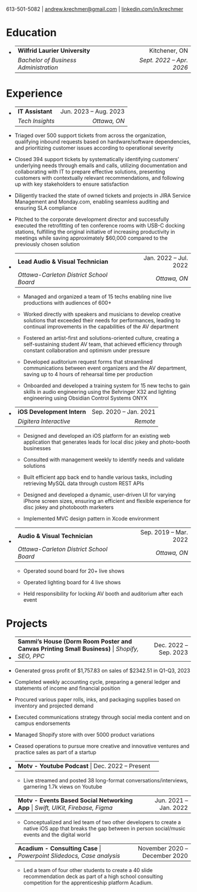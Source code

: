 <div class="center">
    
613-501-5082 | <u>andrew.krechmer@gmail.com</u> | <u>linkedin.com/in/krechmer</u>

</div>

# Education

-   |                                       |                          |
    |:--------------------------------------|-------------------------:|
    | **Wilfrid Laurier University**        |            Kitchener, ON |
    | *Bachelor of Business Administration* | *Sept. 2022 – Apr. 2026* |

# Experience

-   |                                                            |                     |
    |:-----------------------------------------------------------|--------------------:|
    | **IT Assistant**                                                | Jun. 2023 – Aug. 2023 |
    | *Tech Insights* |      *Ottawa, ON* |

- Triaged over 500 support tickets from across the organization, qualifying inbound requests based on hardware/software dependencies, and prioritizing customer issues according to operational severity
- Closed 394 support tickets by systematically identifying customers’ underlying needs through emails and calls, utilizing documentation and collaborating with IT to prepare effective solutions, presenting customers with contextually relevant recommendations, and following up with key stakeholders to ensure satisfaction
- Diligently tracked the state of owned tickets and projects in JIRA Service Management and Monday.com, enabling seamless auditing and ensuring SLA compliance
- Pitched to the corporate development director and successfully executed the retrofitting of ten conference rooms with USB-C docking stations, fulfilling the original initiative of increasing productivity in meetings while saving approximately $60,000 compared to the previously chosen solution

-   |                                         |                       |
    |:----------------------------------------|----------------------:|
    | **Lead Audio & Visual Technician**      | Jan. 2022 – Jul. 2022 |
    | *Ottawa-Carleton District School Board* |          *Ottawa, ON* |

    -    Managed and organized a team of 15 techs enabling nine live
        productions with audiences of 600+

    -    Worked directly with speakers and musicians to develop creative
        solutions that exceeded their needs for performances, leading to
        continual improvements in the capabilities of the AV department

    -    Fostered an artist-first and solutions-oriented culture,
        creating a self-sustaining student AV team, that achieved
        efficiency through constant collaboration and optimism under
        pressure

    -    Developed auditorium request forms that streamlined
        communications between event organizers and the AV department,
        saving up to 4 hours of rehearsal time per production

    -    Onboarded and developed a training system for 15 new techs to
        gain skills in audio engineering using the Behringer X32 and
        lighting engineering using Obsidian Control Systems ONYX

-   |                             |                       |
    |:----------------------------|----------------------:|
    | **iOS Development Intern** | Sep. 2020 – Jan. 2021 |
    | *Digitera Interactive*      |              *Remote* |

    -    Designed and developed an iOS platform for an existing web
        application that generates leads for local disc jokey and
        photo-booth businesses

    -    Consulted with management weekly to identify needs and validate
        solutions

    -    Built efficient app back end to handle various tasks, including
        retrieving MySQL data through custom REST APIs

    -    Designed and developed a dynamic, user-driven UI for varying
        iPhone screen sizes, ensuring an efficient and flexible
        experience for disc jokey and photobooth marketers

    -    Implemented MVC design pattern in Xcode environment

-   |                                         |                       |
    |:----------------------------------------|----------------------:|
    | **Audio & Visual Technician**           | Sep. 2019 – Mar. 2022 |
    | *Ottawa-Carleton District School Board* |          *Ottawa, ON* |

    -    Operated sound board for 20+ live shows

    -    Operated lighting board for 4 live shows

    -    Held responsibility for locking AV booth and auditorium after
        each event

# Projects

-   |                                                            |                     |
    |:-----------------------------------------------------------|--------------------:|
    | **Sammi’s House (Dorm Room Poster and Canvas Printing Small Business)** \| *Shopify, SEO, PPC* | Dec. 2022 – Sep. 2023 |

- Generated gross profit of $1,757.83 on sales of $2342.51 in Q1-Q3, 2023
- Completed weekly accounting cycle, preparing a general ledger and statements of income and financial position
- Procured various paper rolls, inks, and packaging supplies based on inventory and projected demand
- Executed communications strategy through social media content and on campus endorsements
- Managed Shopify store with over 5000 product variations
- Ceased operations to pursue more creative and innovative ventures and practice sales as part of a startup

-   |                                                            |                     |
    |:-----------------------------------------------------------|--------------------:|
    | **Motv - Youtube Podcast** \| Dec. 2022 – Present |
    - Live streamed and posted 38 long-format conversations/interviews, garnering 1.7k views on Youtube

-   |                                                                                  |                       |
    |:---------------------------------------------------------------------------------|----------------------:|
    | **Motv - Events Based Social Networking App** \| *Swift, UIKit, Firebase, Figma* | Jun. 2021 – Jan. 2022 |

    -    Conceptualized and led team of two other developers to create
        a native iOS app that breaks the gap between in person
        social/music events and the digital world

-   |                                                                        |                               |
    |:-----------------------------------------------------------------------|------------------------------:|
    | **Acadium - Consulting Case** \| *Powerpoint Slidedocs, Case analysis* | November 2020 – December 2020 |

    -    Led a team of four other students to create a 40 slide
        recommendation deck as part of a high school consulting
        competition for the apprenticeship platform Acadium.
